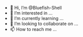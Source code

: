 - 👋 Hi, I’m @Bluefish-Shell
- 👀 I’m interested in ...
- 🌱 I’m currently learning ...
- 💞️ I’m looking to collaborate on ...
- 📫 How to reach me ...

<!---
Bluefish-Shell/Bluefish-Shell is a ✨ special ✨ repository because its `README.md` (this file) appears on your GitHub profile.
You can click the Preview link to take a look at your changes.
--->

